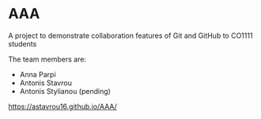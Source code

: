 # AAA

A project to demonstrate collaboration features of Git and GitHub to CO1111 students

The team members are:
- Anna Parpi
- Antonis Stavrou
- Antonis Stylianou (pending)


https://astavrou16.github.io/AAA/
